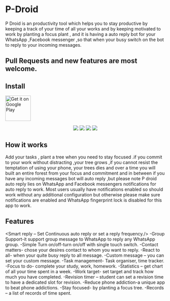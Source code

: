 # P-Droid


P Droid is an productivity tool which helps you to stay productive by keeping a track of your time of all your works and by keeping motivated to work by planting a focus plant , and it is having a auto reply bot for your WhatsApp ,Facebook messenger ,so that when your busy switch on the bot to reply to your incoming messages.


## Pull Requests and new features are most welcome.



## Install
<p>
<a href="https://play.google.com/store/apps/details?id=com.techov8.p_droid&hl=en_IN&gl=US">
    <img alt="Get it on Google Play" height="80"
        src="https://lh3.googleusercontent.com/cjsqrWQKJQp9RFO7-hJ9AfpKzbUb_Y84vXfjlP0iRHBvladwAfXih984olktDhPnFqyZ0nu9A5jvFwOEQPXzv7hr3ce3QVsLN8kQ2Ao=s0" />
</a>
</p>



<p align="center">
<a><img src="https://play-lh.googleusercontent.com/1i5_ReXRTO22wu_LnieShRBbcjiZDFgtAe6CyWP791tE6YFfV99RLPLqUTZ7NtdbXj-S=w1440-h620-rw"/></a>
  <a><img src="https://play-lh.googleusercontent.com/DH-mWFLnz0hwAaHoboFTK2rZqeLa0pvmldSjjdSsuBkU0ycaEaghxEW6Tm9eMnnzUeE=w1440-h620-rw"/></a>
  <a><img src="https://play-lh.googleusercontent.com/-emh_q0GPSnaDoqbkvFRL0XIaUeZXhZ9d5EqCqWtHa8ZTtSW_WKlPkyHioAwkNsYcA=w1440-h620-rw"/></a>
  <a><img src="https://play-lh.googleusercontent.com/rzut1uoi1SJwPjyAjtzR17H9RT1wIPCekdJvoYxSkPAiDpY5aeLxa8RMWZ8V3kmixg=w1440-h620-rw"/></a>
</p>

## How it works
<p>
   
Add your tasks , plant a tree when you need to stay focused .if you commit to your work without distracting ,your tree grows ,if you cannot resist the temptation of using your phone, your trees dies and over a time you will built an entire forest from your focus and commitment and in between if you have any incoming messages bot will auto reply ,but please note P droid auto reply lies on WhatsApp and Facebook messengers notifications for auto reply to work. Most users usually have notifications enabled so should work without any additional configuration but otherwise please make sure notifications are enabled and WhatsApp fingerprint lock is disabled for this app to work.
    </p>
    
    
    
 ## Features
    

 
<a ><Respect privacy-we do not collect a single data everything is stored in your local database./></a>
<a><Smart reply – Set Continuous auto reply or set a reply frequency./></a>
-Group Support-it support group message to WhatsApp to reply any WhatsApp group.
-Simple Turn on/off-turn on/off with single touch switch.
-Contact matters- chose your desires contact to whom you want to reply.
-React to all- when your quite busy reply to all message.
-Custom message – you can set your custom message.
-Task management- Task organiser, time tracker.
-Focus to do- complete your study, work, homework.
-Statistics – get chart of all your time spent in a week.
-Work target- set target and track how much you have completed.
-Revision timer – student can set a revision time to have a dedicated slot for revision.
-Reduce phone addiction-a unique app to beat phone addictions.
-Stay focused- by planting a focus tree.
-Records – a list of records of time spent.


    
